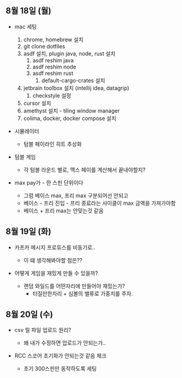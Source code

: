 
## 8월 18일 (월)

- mac 세팅 
	1. chrome, homebrew 설치
	2. git clone dotfiles
	3. asdf 설치, plugin java, node, rust 설치
		1. asdf reshim java
		2. asdf reshim node
		3. asdf reshim rust
			1. default-cargo-crates 설치
	4. jetbrain toolbox 설치 (intellij idea, datagrip)
		1. checkstyle 설정
	5. cursor 설치
	6. amethyst 설치 - tiling window manager
	7. colima, docker, docker compose 설치


- 시뮬레이터
	- 텀블 페이라인 히트 추상화

- 텀블 게임
	- 각 텀블 라운드 별로, 맥스 페이를 계산해서 끝내야할지?
- max pay가 - 한 스핀 단위이다
	- 그럼 베이스 max, 프리 max 구분되어선 안되고
	- 베이스 - 프리 진입 - 프리 종료라는 사이클이 max 금액을 가져가야함
	- 베이스 + 프리 max는 안맞는것 같음

## 8월  19일 (화)

- 카프카 메시지 프로듀스를 비동기로..
	- 이 떄 생각해봐야할 점은??

- 어떻게 게임을 재밌게 만들 수 있을까?
	- 랜덤 와일드를 어떤자리에 만들어야 재밌는가?
		- 터질만한자리 + 심볼의 밸류로 가중치를 주자.


## 8월 20일 (수)

- csv 릴 파일 업로드 원리?
	- 왜 내가 수정하면 업로드가 안되는가..

- RCC 스코어 초기화가 안되는것 같음 체크
	- 초기 300스핀만 동작하도록 세팅